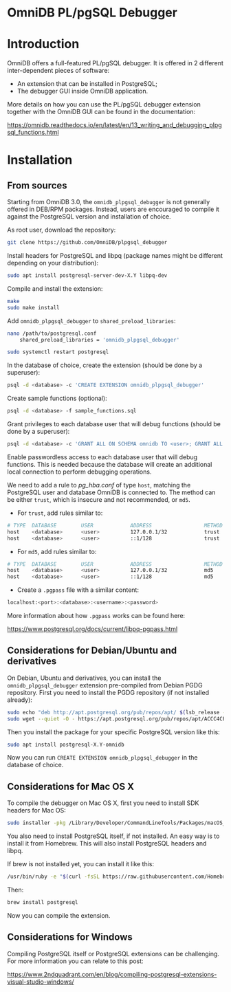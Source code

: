 # OmniDB PL/pgSQL Debugger

# Introduction

OmniDB offers a full-featured PL/pgSQL debugger. It is offered in 2 different inter-dependent pieces of
software:

- An extension that can be installed in PostgreSQL;
- The debugger GUI inside OmniDB application.

More details on how you can use the PL/pgSQL debugger extension together with the OmniDB GUI can be found
in the documentation:

https://omnidb.readthedocs.io/en/latest/en/13_writing_and_debugging_plpgsql_functions.html


# Installation

## From sources

Starting from OmniDB 3.0, the `omnidb_plpgsql_debugger` is not generally offered in DEB/RPM packages.
Instead, users are encouraged to compile it against the PostgreSQL version and installation of choice.

As root user, download the repository:

```bash
git clone https://github.com/OmniDB/plpgsql_debugger
```

Install headers for PostgreSQL and libpq (package names might be different depending on your distribution):

```bash
sudo apt install postgresql-server-dev-X.Y libpq-dev
```

Compile and install the extension:

```bash
make
sudo make install
```

Add `omnidb_plpgsql_debugger` to `shared_preload_libraries`:

```bash
nano /path/to/postgresql.conf
    shared_preload_libraries = 'omnidb_plpgsql_debugger'

sudo systemctl restart postgresql
```

In the database of choice, create the extension (should be done by a superuser):

```bash
psql -d <database> -c 'CREATE EXTENSION omnidb_plpgsql_debugger'
```

Create sample functions (optional):

```bash
psql -d <database> -f sample_functions.sql
```

Grant privileges to each database user that will debug functions (should be done by a superuser):

```bash
psql -d <database> -c 'GRANT ALL ON SCHEMA omnidb TO <user>; GRANT ALL ON ALL TABLES IN SCHEMA omnidb TO <user>;'
```

Enable passwordless access to each database user that will debug functions. This is needed because the
database will create an additional local connection to perform debugging operations.

We need to add a rule to *pg_hba.conf* of type `host`, matching the PostgreSQL user and database OmniDB is
connected to. The method can be either `trust`, which is insecure and not recommended, or `md5`.

- For `trust`, add rules similar to:

```bash
# TYPE  DATABASE        USER            ADDRESS                 METHOD
host    <database>      <user>          127.0.0.1/32            trust
host    <database>      <user>          ::1/128                 trust
```

- For `md5`, add rules similar to:

```bash
# TYPE  DATABASE        USER            ADDRESS                 METHOD
host    <database>      <user>          127.0.0.1/32            md5
host    <database>      <user>          ::1/128                 md5
```

- Create a `.pgpass` file with a similar content:

```bash
localhost:<port>:<database>:<username>:<password>
```

More information about how `.pgpass` works can be found here:

https://www.postgresql.org/docs/current/libpq-pgpass.html


## Considerations for Debian/Ubuntu and derivatives

On Debian, Ubuntu and derivatives, you can install the `omnidb_plpgsql_debugger` extension pre-compiled
from Debian PGDG repository. First you need to install the PGDG repository (if not installed already):

```bash
sudo echo "deb http://apt.postgresql.org/pub/repos/apt/ $(lsb_release -cs)-pgdg main" > /etc/apt/sources.list.d/pgdg.list
sudo wget --quiet -O - https://apt.postgresql.org/pub/repos/apt/ACCC4CF8.asc | apt-key add -
```

Then you install the package for your specific PostgreSQL version like this:

```bash
sudo apt install postgresql-X.Y-omnidb
```

Now you can run `CREATE EXTENSION omnidb_plpgsql_debugger` in the database of choice.


## Considerations for Mac OS X 

To compile the debugger on Mac OS X, first you need to install SDK headers for Mac OS:

```bash
sudo installer -pkg /Library/Developer/CommandLineTools/Packages/macOS_SDK_headers_for_macOS_10.14.pkg -target /
```

You also need to install PostgreSQL itself, if not installed. An easy way is to install it from Homebrew.
This will also install PostgreSQL headers and libpq.

If brew is not installed yet, you can install it like this:

```bash
/usr/bin/ruby -e "$(curl -fsSL https://raw.githubusercontent.com/Homebrew/install/master/install)"
```

Then:

```bash
brew install postgresql
```

Now you can compile the extension.


## Considerations for Windows

Compiling PostgreSQL itself or PostgreSQL extensions can be challenging. For more information you can
relate to this post:

https://www.2ndquadrant.com/en/blog/compiling-postgresql-extensions-visual-studio-windows/
